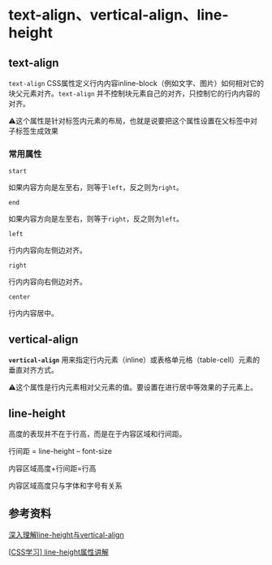 # text-align、vertical-align、line-height

## text-align

`text-align` CSS属性定义行内内容inline-block（例如文字、图片）如何相对它的块父元素对齐。`text-align` 并不控制块元素自己的对齐，只控制它的行内内容的对齐。

⚠️这个属性是针对标签内元素的布局，也就是说要把这个属性设置在父标签中对子标签生成效果

### 常用属性

`start`

如果内容方向是左至右，则等于`left`，反之则为`right`。

`end`

如果内容方向是左至右，则等于`right`，反之则为`left`。

`left`

行内内容向左侧边对齐。

`right`

行内内容向右侧边对齐。

`center`

行内内容居中。

## vertical-align

**`vertical-align`** 用来指定行内元素（inline）或表格单元格（table-cell）元素的垂直对齐方式。

⚠️这个属性是行内元素相对父元素的值。要设置在进行居中等效果的子元素上。



## line-height

 高度的表现并不在于行高，而是在于内容区域和行间距。

行间距 = line-height – font-size

内容区域高度+行间距=行高

内容区域高度只与字体和字号有关系

## 参考资料

 [深入理解line-height与vertical-align](https://www.cnblogs.com/xiaohuochai/p/5271217.html)

 [[CSS学习\] line-height属性讲解](https://www.cnblogs.com/joyjoe/p/6081939.html)

